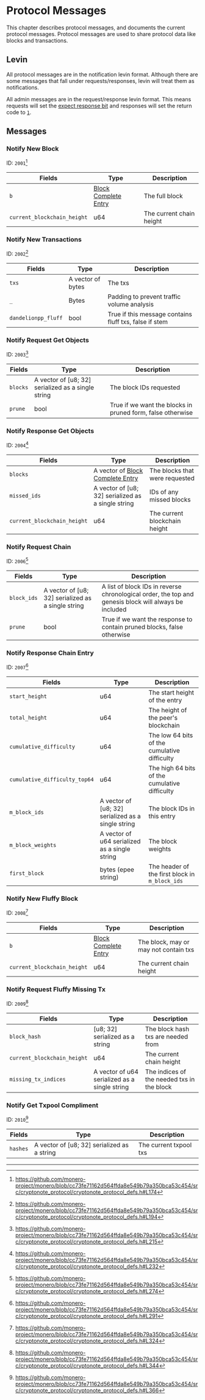# Protocol Messages

This chapter describes protocol messages, and documents the current protocol messages. Protocol messages are used to share protocol data
like blocks and transactions.

## Levin

All protocol messages are in the notification levin format. Although there are some messages that fall under requests/responses, levin will treat them as notifications.

All admin messages are in the request/response levin format. This means requests will set the [expect response bit](../levin.md#expect-response) and
responses will set the return code to [`1`](../levin.md#return-code).

## Messages

### Notify New Block

ID: `2001`[^notify-new-block-id]

| Fields                      | Type                                                            | Description              |
| --------------------------- | --------------------------------------------------------------- | ------------------------ |
| `b`                         | [Block Complete Entry](../common_types.md#block-complete-entry) | The full block           |
| `current_blockchain_height` | u64                                                             | The current chain height |

### Notify New Transactions

ID: `2002`[^notify-new-transactions-id]

| Fields              | Type              | Description                                            |
| ------------------- | ----------------- | ------------------------------------------------------ |
| `txs`               | A vector of bytes | The txs                                                |
| `_`                 | Bytes             | Padding to prevent traffic volume analysis             |
| `dandelionpp_fluff` | bool              | True if this message contains fluff txs, false if stem |

### Notify Request Get Objects

ID: `2003`[^notify-request-get-objects-id]

| Fields   | Type                                               | Description                                                |
|----------|----------------------------------------------------|------------------------------------------------------------|
| `blocks` | A vector of [u8; 32] serialized as a single string | The block IDs requested                                    |
| `prune`  | bool                                               | True if we want the blocks in pruned form, false otherwise |

### Notify Response Get Objects

ID: `2004`[^notify-response-get-objects-id]

| Fields                      | Type                                                                        | Description                    |
| --------------------------- | --------------------------------------------------------------------------- | ------------------------------ |
| `blocks`                    | A vector of [Block Complete Entry](../common_types.md#block-complete-entry) | The blocks that were requested |
| `missed_ids`                | A vector of [u8; 32] serialized as a single string                          | IDs of any missed blocks       |
| `current_blockchain_height` | u64                                                                         | The current blockchain height  |

### Notify Request Chain

ID: `2006`[^notify-request-chain-id]

| Fields      | Type                                               | Description                                                                                           |
|-------------|----------------------------------------------------|-------------------------------------------------------------------------------------------------------|
| `block_ids` | A vector of [u8; 32] serialized as a single string | A list of block IDs in reverse chronological order, the top and genesis block will always be included |
| `prune`     | bool                                               | True if we want the response to contain pruned blocks, false otherwise                                |

### Notify Response Chain Entry

ID: `2007`[^notify-response-chain-entry-id]

| Fields                        | Type                                               | Description                                    |
|-------------------------------|----------------------------------------------------|------------------------------------------------|
| `start_height`                | u64                                                | The start height of the entry                  |
| `total_height`                | u64                                                | The height of the peer's blockchain            |
| `cumulative_difficulty`       | u64                                                | The low 64 bits of the cumulative difficulty   |
| `cumulative_difficulty_top64` | u64                                                | The high 64 bits of the cumulative difficulty  |
| `m_block_ids`                 | A vector of [u8; 32] serialized as a single string | The block IDs in this entry                    |
| `m_block_weights`             | A vector of u64 serialized as a single string      | The block weights                              |
| `first_block`                 | bytes (epee string)                                | The header of the first block in `m_block_ids` |

### Notify New Fluffy Block

ID: `2008`[^notify-new-fluffy-block-id]

| Fields                      | Type                                                            | Description                           |
| --------------------------- | --------------------------------------------------------------- | ------------------------------------- |
| `b`                         | [Block Complete Entry](../common_types.md#block-complete-entry) | The block, may or may not contain txs |
| `current_blockchain_height` | u64                                                             | The current chain height              |

### Notify Request Fluffy Missing Tx

ID: `2009`[^notify-request-fluffy-missing-tx-id]

| Fields                      | Type                                          | Description                                |
|-----------------------------|-----------------------------------------------|--------------------------------------------|
| `block_hash`                | [u8; 32] serialized as a string               | The block hash txs are needed from         |
| `current_blockchain_height` | u64                                           | The current chain height                   |
| `missing_tx_indices`        | A vector of u64 serialized as a single string | The indices of the needed txs in the block |

### Notify Get Txpool Compliment

ID: `2010`[^notify-get-txpool-compliment-id]

| Fields   | Type                                        | Description            |
| -------- | ------------------------------------------- | ---------------------- |
| `hashes` | A vector of [u8; 32] serialized as a string | The current txpool txs |

---

[^notify-new-block-id]: <https://github.com/monero-project/monero/blob/cc73fe71162d564ffda8e549b79a350bca53c454/src/cryptonote_protocol/cryptonote_protocol_defs.h#L174>

[^notify-new-transactions-id]: <https://github.com/monero-project/monero/blob/cc73fe71162d564ffda8e549b79a350bca53c454/src/cryptonote_protocol/cryptonote_protocol_defs.h#L194>

[^notify-request-get-objects-id]: <https://github.com/monero-project/monero/blob/cc73fe71162d564ffda8e549b79a350bca53c454/src/cryptonote_protocol/cryptonote_protocol_defs.h#L215>

[^notify-response-get-objects-id]: <https://github.com/monero-project/monero/blob/cc73fe71162d564ffda8e549b79a350bca53c454/src/cryptonote_protocol/cryptonote_protocol_defs.h#L232>

[^notify-request-chain-id]: <https://github.com/monero-project/monero/blob/cc73fe71162d564ffda8e549b79a350bca53c454/src/cryptonote_protocol/cryptonote_protocol_defs.h#L274>

[^notify-response-chain-entry-id]: <https://github.com/monero-project/monero/blob/cc73fe71162d564ffda8e549b79a350bca53c454/src/cryptonote_protocol/cryptonote_protocol_defs.h#L291>

[^notify-new-fluffy-block-id]: <https://github.com/monero-project/monero/blob/cc73fe71162d564ffda8e549b79a350bca53c454/src/cryptonote_protocol/cryptonote_protocol_defs.h#L324>

[^notify-request-fluffy-missing-tx-id]: <https://github.com/monero-project/monero/blob/cc73fe71162d564ffda8e549b79a350bca53c454/src/cryptonote_protocol/cryptonote_protocol_defs.h#L344>

[^notify-get-txpool-compliment-id]: <https://github.com/monero-project/monero/blob/cc73fe71162d564ffda8e549b79a350bca53c454/src/cryptonote_protocol/cryptonote_protocol_defs.h#L366>
